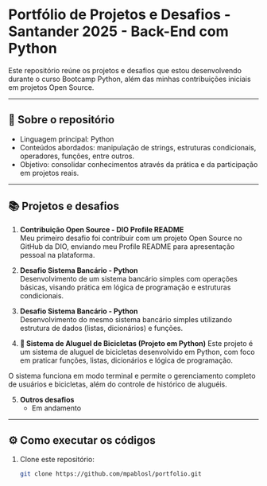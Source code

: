 # Portfólio de Projetos e Desafios - Santander 2025 - Back-End com Python

Este repositório reúne os projetos e desafios que estou desenvolvendo durante o curso Bootcamp Python, além das minhas contribuições iniciais em projetos Open Source.

---

## 🚀 Sobre o repositório

- Linguagem principal: Python
- Conteúdos abordados: manipulação de strings, estruturas condicionais, operadores, funções, entre outros.
- Objetivo: consolidar conhecimentos através da prática e da participação em projetos reais.

---

## 📚 Projetos e desafios

1. **Contribuição Open Source - DIO Profile README**  
   Meu primeiro desafio foi contribuir com um projeto Open Source no GitHub da DIO, enviando meu Profile README para apresentação pessoal na plataforma.

2. **Desafio Sistema Bancário - Python**  
   Desenvolvimento de um sistema bancário simples com operações básicas, visando prática em lógica de programação e estruturas condicionais.

3. **Desafio Sistema Bancário - Python**  
   Desenvolvimento do mesmo sistema bancário simples utilizando estrutura de dados (listas, dicionários) e funções.

4. **🚴 Sistema de Aluguel de Bicicletas (Projeto em Python)**
   Este projeto é um sistema de aluguel de bicicletas desenvolvido em Python, com foco em praticar funções, listas, dicionários e lógica de programação.

O sistema funciona em modo terminal e permite o gerenciamento completo de usuários e bicicletas, além do controle de histórico de aluguéis.

5. **Outros desafios**  
   - Em andamento     
---

## ⚙️ Como executar os códigos

1. Clone este repositório:
   ```bash
   git clone https://github.com/mpablosl/portfolio.git
